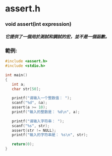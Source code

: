 # assert.h
### void assert(int expression)
##### 它提供了一個用於測試和調試的宏，並不是一個函數。
### 範例:
```C
#include <assert.h>
#include <stdio.h>
 
int main()
{
   int a;
   char str[50];
     
   printf("请输入一个整数值： ");
   scanf("%d", &a);
   assert(a >= 10);
   printf("输入的整数是： %d\n", a);
    
   printf("请输入字符串： ");
   scanf("%s", str);
   assert(str != NULL);
   printf("输入的字符串是： %s\n", str);
    
   return(0);
}
```
